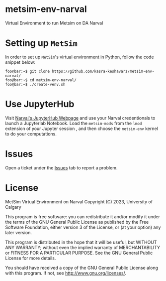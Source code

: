 # metsim-env-narval
Virtual Environment to run Metsim on DA Narval

# Setting up `MetSim`
In order to set up `MetSim`'s virtual environment in Python, follow the code snippet below:

```console
foo@bar:~$ git clone https://github.com/kasra-keshavarz/metsim-env-narval/
foo@bar:~$ cd metsim-env-narval/
foo@bar:~$ ./create-venv.sh
```

# Use JupyterHub
Visit [Narval's JupyterHub Webpage](https://jupyterhub.narval.computecanada.ca/hub/login) and use your Narval credentionals to launch a Jupyterlab Notebook. Load the `metsim-mods` from the `lmod` extension of your Jupyter session , and then choose the `metsim-env` kernel to do your computations.

# Issues
Open a ticket under the [Issues](./Issues) tab to report a problem.

# License
MetSim Virtual Environment on Narval
Copyright (C) 2023, University of Calgary

This program is free software: you can redistribute it and/or modify it under the terms of the GNU General Public License as published by the Free Software Foundation, either version 3 of the License, or (at your option) any later version.

This program is distributed in the hope that it will be useful, but WITHOUT ANY WARRANTY; without even the implied warranty of MERCHANTABILITY or FITNESS FOR A PARTICULAR PURPOSE. See the GNU General Public License for more details.

You should have received a copy of the GNU General Public License along with this program. If not, see http://www.gnu.org/licenses/.
